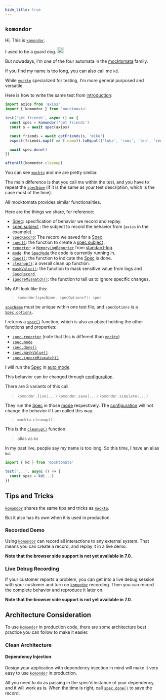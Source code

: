 ```yaml
---
hide_title: true
---
```


## `komondor`

Hi, This is [`komondor`][komondor].

I used to be a guard dog. <img src="/website/img/komondor.jpg" alt="komondor" width="20"/>

But nowadays, I'm one of the four automata in the [mocktomata] family.

If you find my name is too long, you can also call me `kd`.

While [`mockto`][mockto] specialized for testing,
I'm more general purposed and versatile.

Here is how to write the same test from [introduction]:

```ts
import axios from 'axios'
import { komondor } from 'mocktomata'

test('get friends', async () => {
  const spec = komondor('get friends')
  const s = await spec(axios)

  const friends = await getFriends(s, 'miku')
  expect(friends.map(f => f.name)).toEqual(['luka', 'rumi', 'len', 'ren'])

  await spec.done()
})

afterAll(komondor.cleanup)
```

You can see [`mockto`][mockto] and me are pretty similar.

The main difference is that you call me within the test,
and you have to repeat the [`specName`][specname] (if it is the same as your test description,
which is the case most of the time).

All mocktomata provides similar functionalities.

Here are the things we share, for reference:

- [Spec][Spec]: specification of behavior we record and replay.
- [spec subject][spec-subject] : the subject to record the behavior from (`axios` in the example).
- [`SpecRecord`][specrecord]: The record we saved for a [Spec][Spec].
- [`spec()`][spec]: the function to create a [spec subject][spec-subject] .
- [`reporter`][reporter]: a [`MemoryLogReporter`][memoryLogReporter] from [standard-log].
- [`mode`][specmode]: the [`SpecMode`][specmode] the code is currently running in.
- [`done()`][done]: the function to indicate the [Spec][Spec] is done.
- [`cleanup()`][cleanup]: a overall clean up function.
- [`maskValue()`][maskvalue]: the function to mask sensitive value from logs and [`SpecRecord`][specrecord].
- [`ignoreMismatch()`][ignoremismatch]: the function to tell us to ignore specific changes.

My API look like this:

> `komondor(specName, specOptions?): spec`

[`specName`][specname] must be unique within one test file,
and `specOptions` is a [`Spec.options`][spec].

I returns a [`spec()`][spec] function,
which is also an object holding the other functions and properties:

- [`spec.reporter`][reporter] (note that this is different than [`mockto`][mockto])
- [`spec.mode`][specmode]
- [`spec.done()`][done]
- [`spec.maskValue()`][maskvalue]
- [`spec.ignoreMismatch()`][ignoremismatch]

I will run the [Spec] in [auto mode][specmode].

This behavior can be changed through [configuration].

There are 3 variants of this call:

> `komondor.live(...)`
> `komondor.save(...)`
> `komondor.simulate(...)`

They run the [Spec] in those [mode][specmode] respectively.
The [configuration] will not change the behavior if I am called this way.

> `mockto.cleanup()`

This is the [`cleanup()`][cleanup] function.

> alias as `kd`

In my past live, people say my name is too long.
So this time, I have an alias `kd`:

```ts
import { kd } from 'mocktomata'

test('...', async () => {
  const spec = kd(...)
})
```

## Tips and Tricks

[`komondor`][komondor] shares the same tips and tricks as [`mockto`](./mockto.md#tips-and-tricks).

But it also has its own when it is used in production.

### Recorded Demo

Using [`komondor`][komondor] can record all interactions to any external system.
That means you can create a record, and replay it in a live demo.

**Note that the browser side support is not yet available in 7.0.**

### Live Debug Recording

If your customer reports a problem,
you can get into a live debug session with your customer and turn on [`komondor`][komondor] recording.
Then you can record the complete behavior and reproduce it later on.

**Note that the browser side support is not yet available in 7.0.**
## Architecture Consideration

To use [`komondor`][komondor] in production code,
there are some architecture best practice you can follow to make it easier.

### Clean Architecture

#### Dependency Injection

Design your application with dependency injection in mind will make it very easy to use [`komondor`][komondor] in production.

All you need to do as passing in the spec'd instance of your dependency, and it will work as is.
When the time is right, call [`spec.done()`][done] to save the record.

[cleanup]: ./spec.md#cleanup
[configuration]: ./configuration.md
[configuration]: ./configuration.md
[done]: ./spec.md#done
[done]: ./spec.md#done
[ignoremismatch]: ./spec.md#ignoremismatch
[ignoremismatch]: ./spec.md#ignoremismatch
[introduction]: ./introduction.md
[introduction]: ./introduction.md
[komondor]: ./komondor.md
[maskvalue]: ./spec.md#maskvalue
[maskvalue]: ./spec.md#maskvalue
[memoryLogReporter]: https://github.com/unional/standard-log/blob/main/packages/log/ts/memory.ts#L7
[mockto]: ./mockto.md
[mocktomata]: https://github.com/mocktomata/mocktomata/blob/master/packages/mocktomata
[reporter]: ./spec.md#reporter
[reporter]: ./spec.md#reporter
[spec-subject]: ./spec.md#what-can-be-a-spec-subject
[spec]: ./spec.md#spec
[spec]: ./spec.md#spec
[spec]: ./spec.md#spec
[Spec]: ./spec.md#what-is-spec
[specmode]: ./spec.md#specmode
[specmode]: ./spec.md#specmode
[specname]: ./spec.md#uniqueness-of-specname
[specrecord]: ./spec.md#specrecord
[standard-log]: https://github.com/unional/standard-log
[standard-log]: https://github.com/unional/standard-log
[standard-log]: https://github.com/unional/standard-log
[zucchini]: ./zucchini.md
